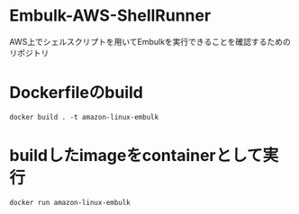 # Embulk-AWS-ShellRunner
AWS上でシェルスクリプトを用いてEmbulkを実行できることを確認するためのリポジトリ


# Dockerfileのbuild
`docker build . -t amazon-linux-embulk`

# buildしたimageをcontainerとして実行
`docker run amazon-linux-embulk`
